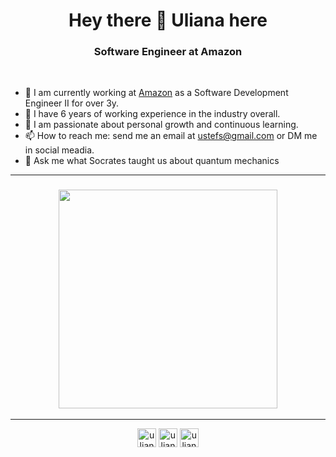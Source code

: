 <h1 align="center">Hey there 👋 Uliana here</h1>
<h3 align="center">Software Engineer at Amazon</h3>

&nbsp;

- 🔭 I am currently working at [Amazon](https://en.wikipedia.org/wiki/Amazon_(company)) as a Software Development Engineer II for over 3y. 
- 💼 I have 6 years of working experience in the industry overall. 
- 🌱 I am passionate about personal growth and continuous learning. 
- 📫 How to reach me: send me an email at ustefs@gmail.com or DM me in social meadia.
- 💬 Ask me what Socrates taught us about quantum mechanics

---

<h3 align="center">
<a href="https://git.io/streak-stats"><img src="http://github-readme-streak-stats.herokuapp.com?user=UlianaStefanishyna&theme=highcontrast&hide_border=true" width="350" /></a>
</h3>

---


<p align="center">
<a href="https://twitter.com/uliana_stef" target="blank"><img align="center" src="https://cdn.jsdelivr.net/npm/simple-icons@3.0.1/icons/twitter.svg" alt="uliana_stef" height="30" width="30" /></a>
<a href="https://linkedin.com/in/ulianastefanishyna" target="blank"><img align="center" src="https://cdn.jsdelivr.net/npm/simple-icons@3.0.1/icons/linkedin.svg" alt="ulianastefanishyna" height="30" width="30" /></a>
<a href="https://instagram.com/uliana_stefanishyna" target="blank"><img align="center" src="https://cdn.jsdelivr.net/npm/simple-icons@3.0.1/icons/instagram.svg" alt="uliana_stefanishyna" height="30" width="30" /></a>
</p>

<!--
![Metrics](https://metrics.lecoq.io/UlianaStefanishyna?template=classic&followup=1&isocalendar=1&isocalendar.duration=half-year&config.timezone=Europe%2FDublin&config.animated=true)
**UlianaStefanishyna/UlianaStefanishyna** is a ✨ _special_ ✨ repository because its `README.md` (this file) appears on your GitHub profile.
| ![Uliana's Github Stats](https://github-readme-stats.vercel.app/api?username=UlianaStefanishyna&show_icons=true&theme=gotham&count_private=true) | 
![Ulianas's Wakatime Stats](https://github-readme-stats.vercel.app/api/wakatime?username=UlianaStefanishyna&layout=compact&theme=gotham) |
Here are some ideas to get you started:

- 🔭 I’m currently working on ...
- 🌱 I’m currently learning ...
- 👯 I’m looking to collaborate on ...
- 🤔 I’m looking for help with ...
- 💬 Ask me about ...
- 📫 How to reach me: ...
- 😄 Pronouns: ...
- ⚡ Fun fact: ...
-->
